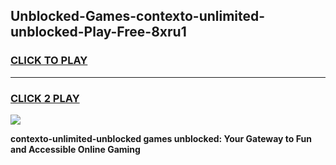 
## Unblocked-Games-contexto-unlimited-unblocked-Play-Free-8xru1
<h3>
<a href="https://premium76.site?title=contexto-unlimited-unblocked&ref=20M">CLICK TO PLAY</a></h3>
<hr>

<h3>
<a href="https://premium76.site?title=contexto-unlimited-unblocked&ref=20M">CLICK 2 PLAY</a>
  
</h3>

<a href="https://premium76.site?title=contexto-unlimited-unblocked&ref=19M"><img src="https://clearcache.store/games.png"></a>


**contexto-unlimited-unblocked games unblocked: Your Gateway to Fun and Accessible Online Gaming**
